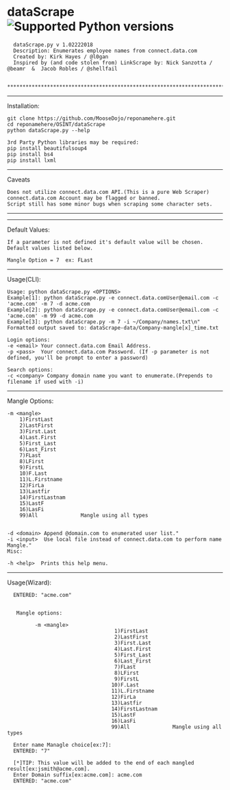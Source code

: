# dataScrape ![Supported Python versions](https://img.shields.io/badge/python-2.7-blue.svg)
      dataScrape.py v 1.02222018
      Description: Enumerates employee names from connect.data.com
      Created by: Kirk Hayes / @l0gan
      Inspired by (and code stolen from) LinkScrape by: Nick Sanzotta / @beamr  &  Jacob Robles / @shellfail

      ***********************************************************************************************

***
Installation:

    git clone https://github.com/MooseDojo/reponamehere.git
    cd reponamehere/OSINT/dataScrape
    python dataScrape.py --help

    3rd Party Python libraries may be required:
    pip install beautifulsoup4
    pip install bs4
    pip install lxml

***
Caveats

    Does not utilize connect.data.com API.(This is a pure Web Scraper)
    connect.data.com Account may be flagged or banned.
    Script still has some minor bugs when scraping some character sets.
***

***
Default Values:

    If a parameter is not defined it's default value will be chosen.
    Default values listed below.

    Mangle Option = 7  ex: FLast

***
Usage(CLI):

    Usage: python dataScrape.py <OPTIONS>
    Example[1]: python dataScrape.py -e connect.data.comUser@email.com -c 'acme.com' -m 7 -d acme.com
    Example[2]: python dataScrape.py -e connect.data.comUser@email.com -c 'acme.com' -m 99 -d acme.com
    Example[3]: python dataScrape.py -m 7 -i ~/Company/names.txt\n"
    Formatted output saved to: dataScrape-data/Company-mangle[x]_time.txt

    Login options:
    -e <email> Your connect.data.com Email Address.
    -p <pass>  Your connect.data.com Password. (If -p parameter is not defined, you'll be prompt to enter a password)

    Search options:
    -c <company> Company domain name you want to enumerate.(Prepends to filename if used with -i)
  ***
Mangle Options:

    -m <mangle>
        1)FirstLast        
        2)LastFirst        
        3)First.Last       
        4)Last.First       
        5)First_Last       
        6)Last_First       
        7)FLast            
        8)LFirst           
        9)FirstL           
        10)F.Last          
        11)L.Firstname     
        12)FirLa           
        13)Lastfir
        14)FirstLastnam             
        15)LastF
        16)LasFi
        99)All              Mangle using all types


    -d <domain> Append @domain.com to enumerated user list."
    -i <input>  Use local file instead of connect.data.com to perform name Mangle."
    Misc:

    -h <help>  Prints this help menu.



***
Usage(Wizard):

      ENTERED: "acme.com"


       Mangle options:

             -m <mangle>		
                                       1)FirstLast        
                                       2)LastFirst        
                                       3)First.Last       
                                       4)Last.First       
                                       5)First_Last       
                                       6)Last_First       
                                       7)FLast            
                                       8)LFirst           
                                       9)FirstL           
                                      10)F.Last           
                                      11)L.Firstname      
                                      12)FirLa            
                                      13)Lastfir
                                      14)FirstLastnam
                                      15)LastF
                                      16)LasFi
                                      99)All              Mangle using all types

      Enter name Managle choice[ex:7]:
      ENTERED: "7"

      [*]TIP: This value will be added to the end of each mangled result[ex:jsmith@acme.com].
      Enter Domain suffix[ex:acme.com]: acme.com
      ENTERED: "acme.com"

